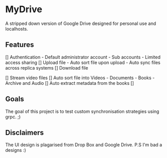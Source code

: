 # MyDrive

A stripped down version of Google Drive designed for personal use and localhosts. 

## Features
[] Authentication
    - Default administrator account
    - Sub accounts
    - Limited access sharing
[] Upload file
    - Auto sort file upon upload
    - Auto sync files across replica systems
[] Download file
    
[] Stream video files
[] Auto sort file into Videos - Documents - Books - Archive and Audio
[] Auto extract metadata from the books
[] 


## Goals
The goal of this project is to test custom synchronisation strategies using grpc. ;)


## Disclaimers
The UI design is plagarised from Drop Box and Google Drive. P.S I'm bad a designs :)